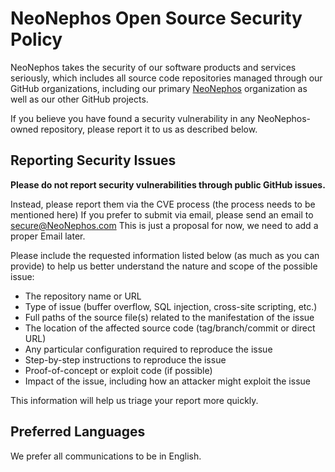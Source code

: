 # NeoNephos Open Source Security Policy

NeoNephos takes the security of our software products and services seriously, which includes all source code repositories managed through our GitHub organizations, including our primary [NeoNephos](https://github.com/NeoNephos) organization as well as our other GitHub projects.

If you believe you have found a security vulnerability in any NeoNephos-owned repository, please report it to us as described below.

## Reporting Security Issues

**Please do not report security vulnerabilities through public GitHub issues.**

Instead, please report them via the CVE process (the process needs to be mentioned here)
If you prefer to submit via email, please send an email to [secure@NeoNephos.com](mailto:secure@NeoNephos.com) This is just a proposal for now, we need to add a proper Email later.

Please include the requested information listed below (as much as you can provide) to help us better understand the nature and scope of the possible issue:

  - The repository name or URL
  - Type of issue (buffer overflow, SQL injection, cross-site scripting, etc.)
  - Full paths of the source file(s) related to the manifestation of the issue
  - The location of the affected source code (tag/branch/commit or direct URL)
  - Any particular configuration required to reproduce the issue
  - Step-by-step instructions to reproduce the issue
  - Proof-of-concept or exploit code (if possible)
  - Impact of the issue, including how an attacker might exploit the issue

This information will help us triage your report more quickly.

## Preferred Languages

We prefer all communications to be in English.


